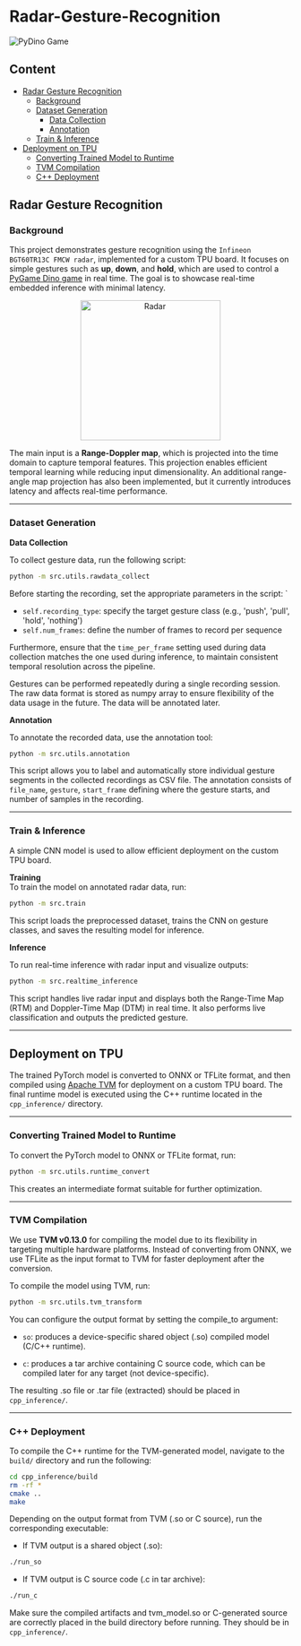 # Radar-Gesture-Recognition
![PyDino Game](https://github.com/user-attachments/assets/b689bdab-9586-4f93-a01f-4e100f59c87e)

## Content
- [Radar Gesture Recognition](#radar-gesture-recognition)
  - [Background](#background)
  - [Dataset Generation](#dataset-generation)
    - [Data Collection](#data-collection)
    - [Annotation](#annotation)
  - [Train & Inference](#train--inference)
- [Deployment on TPU](#deployment-on-tpu)
  - [Converting Trained Model to Runtime](#converting-trained-model-to-runtime)
  - [TVM Compilation](#tvm-compilation)
  - [C++ Deployment](#c-deployment)

## Radar Gesture Recognition

### Background

This project demonstrates gesture recognition using the `Infineon BGT60TR13C FMCW radar`, implemented for a custom TPU board. It focuses on simple gestures such as **up**, **down**, and **hold**, which are used to control a [PyGame Dino game](https://github.com/MaxRohowsky/chrome-dinosaur) in real time. The goal is to showcase real-time embedded inference with minimal latency.

<p align="center">
  <img src="https://github.com/user-attachments/assets/d3199fe0-19bf-438e-93f2-f562a4b02f17" alt="Radar" width="250">
</p>

The main input is a **Range-Doppler map**, which is projected into the time domain to capture temporal features. This projection enables efficient temporal learning while reducing input dimensionality. An additional range-angle map projection has also been implemented, but it currently introduces latency and affects real-time performance.

---

### Dataset Generation

**Data Collection**

To collect gesture data, run the following script:

<!-- ```bash
python src/utils/rawdata_collect.py
``` -->
```bash
python -m src.utils.rawdata_collect
```
Before starting the recording, set the appropriate parameters in the script: `
- `self.recording_type`: specify the target gesture class (e.g., 'push', 'pull', 'hold', 'nothing')
- `self.num_frames`: define the number of frames to record per sequence

Furthermore, ensure that the `time_per_frame` setting used during data collection matches the one used during inference, to maintain consistent temporal resolution across the pipeline. 

Gestures can be performed repeatedly during a single recording session. The raw data format is stored as numpy array to ensure flexibility of the data usage in the future. The data will be annotated later.

**Annotation**

To annotate the recorded data, use the annotation tool:
<!-- ```bash
python src/utils/annotation.py
``` -->
```bash
python -m src.utils.annotation
```
This script allows you to label and automatically store individual gesture segments in the collected recordings as CSV file. The annotation consists of `file_name`, `gesture`, `start_frame` defining where the gesture starts, and number of samples in the recording.

---

### Train & Inference

A simple CNN model is used to allow efficient deployment on the custom TPU board.

**Training**  
To train the model on annotated radar data, run:

<!-- ```bash
python src/train.py
``` -->
```bash
python -m src.train
```
This script loads the preprocessed dataset, trains the CNN on gesture classes, and saves the resulting model for inference.

**Inference**

To run real-time inference with radar input and visualize outputs:
<!-- ```bash
python src/realtime_inference.py
``` -->
```bash
python -m src.realtime_inference
```
This script handles live radar input and displays both the Range-Time Map (RTM) and Doppler-Time Map (DTM) in real time. It also performs live classification and outputs the predicted gesture.

---

## Deployment on TPU

The trained PyTorch model is converted to ONNX or TFLite format, and then compiled using [Apache TVM](https://github.com/apache/tvm) for deployment on a custom TPU board. The final runtime model is executed using the C++ runtime located in the `cpp_inference/` directory.

---

### Converting Trained Model to Runtime

To convert the PyTorch model to ONNX or TFLite format, run:

<!-- ```bash
python src/utils/runtime_convert.py
``` -->
```bash
python -m src.utils.runtime_convert
```
This creates an intermediate format suitable for further optimization.

---

### TVM Compilation
We use **TVM v0.13.0** for compiling the model due to its flexibility in targeting multiple hardware platforms. Instead of converting from ONNX, we use TFLite as the input format to TVM for faster deployment after the conversion.

To compile the model using TVM, run:
<!-- ```bash
python src/utils/tvm_transform.py
``` -->
```bash
python -m src.utils.tvm_transform
```
You can configure the output format by setting the compile_to argument:

- `so`: produces a device-specific shared object (.so) compiled model (C/C++ runtime).

- `c`: produces a tar archive containing C source code, which can be compiled later for any target (not device-specific).

The resulting .so file or .tar file (extracted) should be placed in `cpp_inference/`.

---

### C++ Deployment

To compile the C++ runtime for the TVM-generated model, navigate to the `build/` directory and run the following:

```bash
cd cpp_inference/build
rm -rf *
cmake ..
make
```

Depending on the output format from TVM (.so or C source), run the corresponding executable:
- If TVM output is a shared object (.so):
```bash
./run_so
```
- If TVM output is C source code (.c in tar archive):
```bash
./run_c
```
Make sure the compiled artifacts and tvm_model.so or C-generated source are correctly placed in the build directory before running. They should be in `cpp_inference/`.
